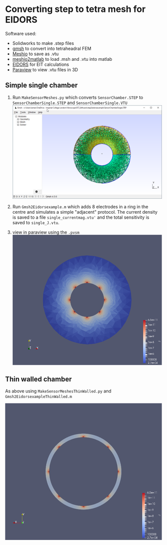 # Converting step to tetra mesh for EIDORS

Software used:

- Solidworks to make .step files
- [gmsh](https://gmsh.info/) to convert into tetraheadral FEM
- [Meshio](https://github.com/nschloe/meshio) to save as .vtu
- [meshio2matlab](https://github.com/Jimbles/meshio2matlab) to load .msh and .vtu into matlab
- [EIDORS](http://eidors3d.sourceforge.net/) for EIT calculations
- [Paraview](https://www.paraview.org/) to view .vtu files in 3D

## Simple single chamber

1. Run `MakeSensorMeshes.py` which converts `SensorChamber.STEP` to `SensorChamberSingle.STEP` and `SensorChamberSingle.VTU`
![Gmsh out](SensorChamberSingle.png)

2. Run `Gmsh2Eidorsexample.m` which adds 8 electrodes in a ring in the centre and simulates a simple "adjacent" protocol. The current density is saved to a file `single_currentmag.vtu'` and the total sensitivity is saved to `single_J.vtu`.

3. view in paraview using the `.pvsm` ![Single chamber J](Single_J.png)

## Thin walled chamber

As above using `MakeSensorMeshesThinWalled.py` and `Gmsh2EidorsexampleThinWalled.m`

![Thingwalled](ThinWalled_J.png)
